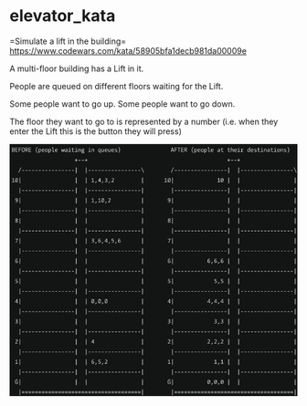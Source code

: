 # elevator_kata

=Simulate a lift in the building=
https://www.codewars.com/kata/58905bfa1decb981da00009e

A multi-floor building has a Lift in it.

People are queued on different floors waiting for the Lift.

Some people want to go up. Some people want to go down.

The floor they want to go to is represented by a number (i.e. when they enter the Lift this is the button they will
press)

![img.png](img.png)
